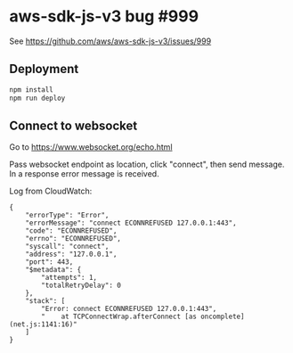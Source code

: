 # aws-sdk-js-v3 bug #999

See https://github.com/aws/aws-sdk-js-v3/issues/999

## Deployment

```bash
npm install
npm run deploy
```

## Connect to websocket

Go to https://www.websocket.org/echo.html

Pass websocket endpoint as location, click "connect",
then send message. In a response error message is received.

Log from CloudWatch:

```
{
    "errorType": "Error",
    "errorMessage": "connect ECONNREFUSED 127.0.0.1:443",
    "code": "ECONNREFUSED",
    "errno": "ECONNREFUSED",
    "syscall": "connect",
    "address": "127.0.0.1",
    "port": 443,
    "$metadata": {
        "attempts": 1,
        "totalRetryDelay": 0
    },
    "stack": [
        "Error: connect ECONNREFUSED 127.0.0.1:443",
        "    at TCPConnectWrap.afterConnect [as oncomplete] (net.js:1141:16)"
    ]
}
``` 

